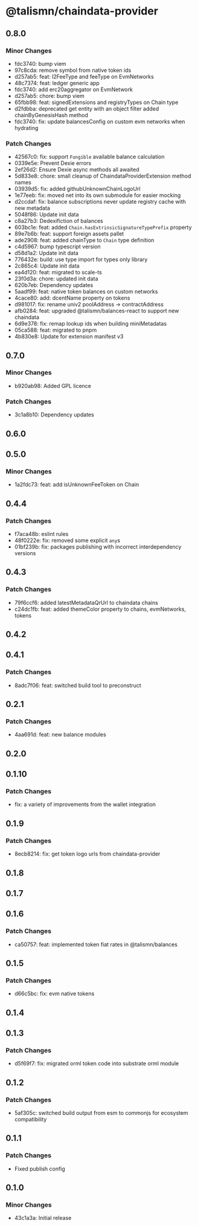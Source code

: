 # @talismn/chaindata-provider

## 0.8.0

### Minor Changes

- fdc3740: bump viem
- 97c8cda: remove symbol from native token ids
- d257ab5: feat: l2FeeType and feeType on EvmNetworks
- 48c7374: feat: ledger generic app
- fdc3740: add erc20aggregator on EvmNetwork
- d257ab5: chore: bump viem
- 65fbb98: feat: signedExtensions and registryTypes on Chain type
- d2fdbba: deprecated get entity with an object filter
  added chainByGenesisHash method
- fdc3740: fix: update balancesConfig on custom evm networks when hydrating

### Patch Changes

- 42567c0: fix: support `Fungible` available balance calculation
- 0339e5e: Prevent Dexie errors
- 2ef26d2: Ensure Dexie async methods all awaited
- 5d833e8: chore: small cleanup of ChaindataProviderExtension method names
- 03939d5: fix: added githubUnknownChainLogoUrl
- 1e77eeb: fix: moved net into its own submodule for easier mocking
- d2ccdaf: fix: balance subscriptions never update registry cache with new metadata
- 5048f86: Update init data
- c8a27b3: Dedexifiction of balances
- 603bc1e: feat: added `Chain.hasExtrinsicSignatureTypePrefix` property
- 89e7b6b: feat: support foreign assets pallet
- ade2908: feat: added chainType to `Chain` type definition
- c4d5967: bump typescript version
- d58d1a2: Update init data
- 776432e: build: use type import for types only library
- 2c865c4: Update init data
- ea4d120: feat: migrated to scale-ts
- 23f0d3a: chore: updated init data
- 620b7eb: Dependency updates
- 5aadf99: feat: native token balances on custom networks
- 4cace80: add: dcentName property on tokens
- d981017: fix: rename univ2 poolAddress -> contractAddress
- afb0284: feat: upgraded @talismn/balances-react to support new chaindata
- 6d9e378: fix: remap lookup ids when building miniMetadatas
- 05ca588: feat: migrated to pnpm
- 4b830e8: Update for extension manifest v3

## 0.7.0

### Minor Changes

- b920ab98: Added GPL licence

### Patch Changes

- 3c1a8b10: Dependency updates

## 0.6.0

## 0.5.0

### Minor Changes

- 1a2fdc73: feat: add isUnknownFeeToken on Chain

## 0.4.4

### Patch Changes

- f7aca48b: eslint rules
- 48f0222e: fix: removed some explicit `any`s
- 01bf239b: fix: packages publishing with incorrect interdependency versions

## 0.4.3

### Patch Changes

- 79f6ccf6: added latestMetadataQrUrl to chaindata chains
- c24dc1fb: feat: added themeColor property to chains, evmNetworks, tokens

## 0.4.2

## 0.4.1

### Patch Changes

- 8adc7f06: feat: switched build tool to preconstruct

## 0.2.1

### Patch Changes

- 4aa691d: feat: new balance modules

## 0.2.0

## 0.1.10

### Patch Changes

- fix: a variety of improvements from the wallet integration

## 0.1.9

### Patch Changes

- 8ecb8214: fix: get token logo urls from chaindata-provider

## 0.1.8

## 0.1.7

## 0.1.6

### Patch Changes

- ca50757: feat: implemented token fiat rates in @talismn/balances

## 0.1.5

### Patch Changes

- d66c5bc: fix: evm native tokens

## 0.1.4

## 0.1.3

### Patch Changes

- d5f69f7: fix: migrated orml token code into substrate orml module

## 0.1.2

### Patch Changes

- 5af305c: switched build output from esm to commonjs for ecosystem compatibility

## 0.1.1

### Patch Changes

- Fixed publish config

## 0.1.0

### Minor Changes

- 43c1a3a: Initial release
